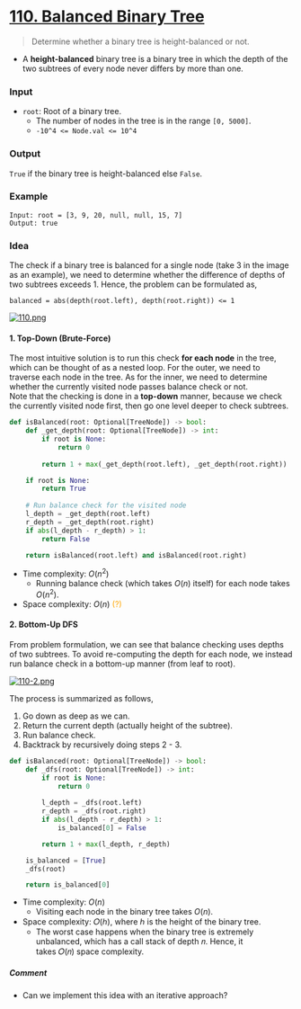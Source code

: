 # [110. Balanced Binary Tree](https://leetcode.com/problems/balanced-binary-tree/)
> Determine whether a binary tree is height-balanced or not.
* A **height-balanced** binary tree is a binary tree in which the depth of the two subtrees of every node never differs by more than one.
### Input
* `root`: Root of a binary tree.
	* The number of nodes in the tree is in the range `[0, 5000]`.
	- `-10^4 <= Node.val <= 10^4`
### Output
`True` if the binary tree is height-balanced else `False`.
### Example
```
Input: root = [3, 9, 20, null, null, 15, 7]
Output: true
```
### Idea
The check if a binary tree is balanced for a single node (take 3 in the image as an example), we need to determine whether the difference of depths of two subtrees exceeds 1. Hence, the problem can be formulated as,
```
balanced = abs(depth(root.left), depth(root.right)) <= 1
```
[![110.png](https://i.postimg.cc/PJXhDnSX/110.png)](https://postimg.cc/XGzTMmMm)
#### 1. Top-Down (Brute-Force)
The most intuitive solution is to run this check **for each node** in the tree, which can be thought of as a nested loop. For the outer, we need to traverse each node in the tree. As for the inner, we need to determine whether the currently visited node passes balance check or not.<br>
Note that the checking is done in a **top-down** manner, because we check the currently visited node first, then go one level deeper to check subtrees.
```python
def isBalanced(root: Optional[TreeNode]) -> bool:
    def _get_depth(root: Optional[TreeNode]) -> int:
        if root is None:
            return 0
        
        return 1 + max(_get_depth(root.left), _get_depth(root.right))

    if root is None:
        return True
    
    # Run balance check for the visited node
    l_depth = _get_depth(root.left)
    r_depth = _get_depth(root.right)
    if abs(l_depth - r_depth) > 1:
        return False

    return isBalanced(root.left) and isBalanced(root.right)
```
* Time complexity: $O(n^2)$
	* Running balance check (which takes $O(n)$ itself) for each node takes $O(n^2)$.
* Space complexity: $O(n)$ <span style="color:orange;">(?)</span>
#### 2. Bottom-Up DFS
From problem formulation, we can see that balance checking uses depths of two subtrees. To avoid re-computing the depth for each node, we instead run balance check in a bottom-up manner (from leaf to root).

[![110-2.png](https://i.postimg.cc/JzJc2sN2/110-2.png)](https://postimg.cc/QF8TBxnQ)

The process is summarized as follows,
1. Go down as deep as we can.
2. Return the current depth (actually height of the subtree).
3. Run balance check.
4. Backtrack by recursively doing steps 2 - 3.
```python
def isBalanced(root: Optional[TreeNode]) -> bool:
    def _dfs(root: Optional[TreeNode]) -> int:
        if root is None:
            return 0
        
        l_depth = _dfs(root.left)
        r_depth = _dfs(root.right)
        if abs(l_depth - r_depth) > 1:
            is_balanced[0] = False

        return 1 + max(l_depth, r_depth)

    is_balanced = [True] 
    _dfs(root)

    return is_balanced[0]
```
* Time complexity: $O(n)$
	* Visiting each node in the binary tree takes $O(n)$.
* Space complexity: 𝑂(ℎ), where ℎ is the height of the binary tree.
	* The worst case happens when the binary tree is extremely unbalanced, which has a call stack of depth 𝑛. Hence, it takes 𝑂(𝑛) space complexity.
##### Comment
* Can we implement this idea with an iterative approach?